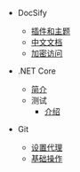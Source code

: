 * DocSify
  * [插件和主题](https://github.com/Leward/mermaid-docsify)
  * [中文文档](https://www.wenjiangs.com/doc/docsifyjs)
  * [加密访问](https://www.clboy.cn/archives/docsify%E6%96%87%E6%A1%A3%E5%8A%A0%E5%AF%86%E8%A7%A3%E5%AF%86%E6%8F%92%E4%BB%B6)

* .NET Core
  * [简介](md/.NETCORE/induce.md ':encrypted')
  * 测试
      * [介绍](md/.NETCORE/测试/介绍.md)

* Git
  * [设置代理](md/git/proxy.md)
  * [基础操作](md/git/Foundation.md)